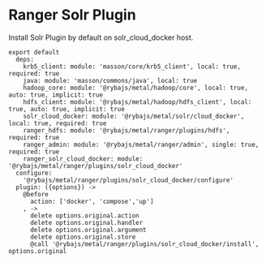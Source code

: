 # Ranger Solr Plugin
Install Solr Plugin by default on solr_cloud_docker host.

    export default
      deps:
        krb5_client: module: 'masson/core/krb5_client', local: true, required: true
        java: module: 'masson/commons/java', local: true
        hadoop_core: module: '@rybajs/metal/hadoop/core', local: true, auto: true, implicit: true
        hdfs_client: module: '@rybajs/metal/hadoop/hdfs_client', local: true, auto: true, implicit: true
        solr_cloud_docker: module: '@rybajs/metal/solr/cloud_docker', local: true, required: true
        ranger_hdfs: module: '@rybajs/metal/ranger/plugins/hdfs', required: true
        ranger_admin: module: '@rybajs/metal/ranger/admin', single: true, required: true
        ranger_solr_cloud_docker: module: '@rybajs/metal/ranger/plugins/solr_cloud_docker'
      configure:
        '@rybajs/metal/ranger/plugins/solr_cloud_docker/configure'
      plugin: ({options}) ->
        @before
          action: ['docker', 'compose','up']
        , ->
          delete options.original.action
          delete options.original.handler
          delete options.original.argument
          delete options.original.store
          @call '@rybajs/metal/ranger/plugins/solr_cloud_docker/install', options.original
